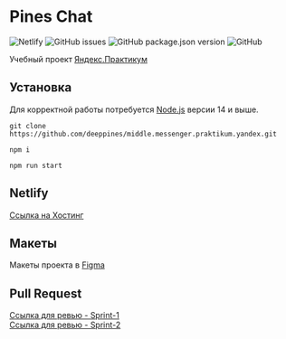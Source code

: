 # Pines Chat

![Netlify](https://img.shields.io/netlify/c5b4504e-ad65-42a5-a3c3-27421614fc84?style=flat-square)
![GitHub issues](https://img.shields.io/github/issues-raw/deeppines/middle.messenger.praktikum.yandex?style=flat-square)
![GitHub package.json version](https://img.shields.io/github/package-json/v/deeppines/middle.messenger.praktikum.yandex?style=flat-square)
![GitHub](https://img.shields.io/github/license/deeppines/middle.messenger.praktikum.yandex?style=flat-square)

Учебный проект [Яндекс.Практикум](https://practicum.yandex.ru/)

## Установка

Для корректной работы потребуется [Node.js](https://nodejs.org/) версии 14 и выше.

```shell
git clone https://github.com/deeppines/middle.messenger.praktikum.yandex.git
```

```shell
npm i
```

```shell
npm run start
```

## Netlify

[Ссылка на Хостинг](https://competent-clarke-aa0ae8.netlify.app/)

## Макеты

Макеты проекта в [Figma](https://www.figma.com/file/2HM1RtnaUzfmjMgRSyfSwy/WebChat?node-id=2%3A4)

## Pull Request

[Ссылка для ревью - Sprint-1](https://github.com/deeppines/middle.messenger.praktikum.yandex/pull/1)<br>
[Ссылка для ревью - Sprint-2](https://github.com/deeppines/middle.messenger.praktikum.yandex/pull/2)
